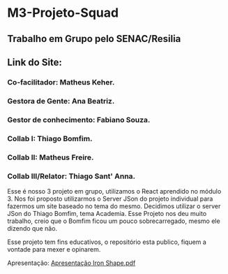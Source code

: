 # M3-Projeto-Squad

## Trabalho em Grupo pelo SENAC/Resilia
## Link do Site:

### Co-facilitador: Matheus Keher.
### Gestora de Gente: Ana Beatriz.
### Gestor de conhecimento: Fabiano Souza.
### Collab I: Thiago Bomfim.
### Collab II: Matheus Freire.
### Collab III/Relator: Thiago Sant' Anna.

Esse é nosso 3 projeto em grupo, utilizamos o React aprendido no módulo 3.
Nos foi proposto utilizarmos o Server JSon do projeto individual para fazermos um site baseado no tema do mesmo. Decidimos utilizar o server JSon do Thiago Bomfim, tema Academia.
Esse Projeto nos deu muito trabalho, creio que o Bomfim ficou um pouco sobrecarregado, mesmo ele dizendo que não.

Esse projeto tem fins educativos, o repositório esta publico, fiquem a vontade para mexer e opinarem.

Apresentação: [Apresentação Iron Shape.pdf](https://github.com/LordTos/M3-Projeto-Squad/files/10208561/Apresentacao.Iron.Shape.pdf)
